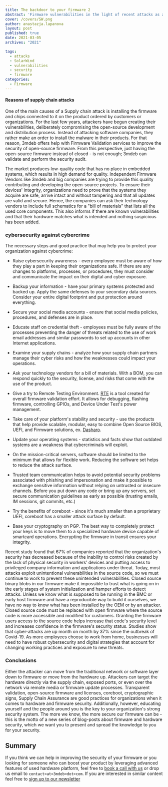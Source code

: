 ```yaml
---
title: The backdoor to your firmware 2
abstract: 'Firmware vulnerabilities in the light of recent attacks as a backdoor of the firmware - part 2'
cover: /covers/SW.png
author: anastazja.lapanova
layout: post
published: true
date: 2021-03-05
archives: "2021"

tags:
  - attacks
  - SolarWind
  - vulnerabilities
  - security
  - firmware
categories:
  - Firmware
---
```

#### Reasons of supply chain attacks

One of the main causes of a Supply chain attack is installing the firmware and chips connected to it on the product ordered by customers or organizations. For the last few years, attackers have begun creating their vulnerabilities, deliberately compromising the open-source development and distribution process. Instead of attacking software companies, they rather make an order to install the malware in their products. For that reason, 3mdeb offers help with Firmware Validation services to improve the security of open-source firmware. From this perspective, just having the open-source firmware instead of closed - is not enough; 3mdeb can validate and perform the security audit.

The market produces low-quality code that has no place in embedded systems, which results in high demand for quality. Independent Firmware Vendors like 3mdeb and big companies are trying to provide this quality contributing and developing the open-source projects. To ensure their devices' integrity, organizations need to prove that the systems they acquire are safe, arrive intact and without tampering and that all updates are valid and secure. Hence, the companies can ask their technology vendors to include full schematics for a "bill of materials" that lists all the used core components. This also informs if there are known vulnerabilities and that their hardware matches what is intended and nothing suspicious has been added.

### cybersecurity against cybercrime

The necessary steps and good practice that may help you to protect your organization against cybercrime:

- Raise cybersecurity awareness - every employee must be aware of how they play a part in keeping their organizations safe. If there are any changes to platforms, processes, or procedures, they must consider and communicate the impact on their digital and cyber exposure.

- Backup your information - have your primary systems protected and backed up. Apply the same defenses to your secondary data sources. Consider your entire digital footprint and put protection around everything.

- Secure your social media accounts - ensure that social media policies, procedures, and defenses are in place.

- Educate staff on credential theft - employees must be fully aware of the processes preventing the danger of threats related to the use of work email addresses and similar passwords to set up accounts in other Internet applications.

- Examine your supply chains - analyze how your supply chain partners manage their cyber risks and how the weaknesses could impact your operations.

- Ask your technology vendors for a bill of materials. With a BOM, you can respond quickly to the security, license, and risks that come with the use of the product.

- Give a try to Remote Testing Environment. [RTE](https://3mdeb.com/shop/open-source-hardware/open-source-hardware-3mdeb/rte/) is a tool created for overall firmware validation effort. It allows for debugging, flashing firmware, controlling GPIOs, and Device Under Test's power management.

- Take care of your platform's stability and security - use the products that help provide scalable, modular, easy to combine Open Source BIOS, UEFI, and Firmware solutions, ex. [Dasharo](https://dasharo.com/).

- Update your operating systems - statistics and facts show that outdated systems are a weakness that cybercriminals will exploit.

- On the mission-critical servers, software should be limited to the minimum that allows for flexible work. Reducing the software set helps to reduce the attack surface.

- Trusted team communication helps to avoid potential security problems associated with phishing and impersonation and make it possible to exchange sensitive information without relying on untrusted or insecure channels. Before you put down any code or bring up any servers, set secure communication guidelines as early as possible (trusting emails, IM sessions, git commits, etc.)

- Try the benefits of coreboot - since it's much smaller than a proprietary UEFI, coreboot has a smaller attack surface by default.

- Base your cryptography on PGP. The best way to completely protect your keys is to move them to a specialized hardware device capable of smartcard operations. Encrypting the firmware in transit ensures your integrity.

Recent study found that 67% of companies reported that the organization's security has decreased because of the inability to control risks created by the lack of physical security in workers' devices and putting access to privileged company information and applications under threat. Today, most attacks exploit unintentional vulnerabilities in the source code, so we must continue to work to prevent these unintended vulnerabilities. Closed source binary blobs in our firmware make it impossible to trust what is going on in the early stages of system initialization and hamper efforts to detect attacks. Unless we know what is supposed to be running in the BMC or early host firmware and have a reproducible way to build it ourselves, we have no way to know what has been installed by the OEM or by an attacker. Closed source code must be replaced with open firmware where the source code is more accessible and modified for customers. Granting the firmware users access to the source code helps increase that code's security level and increases confidence in the firmware's security status. Studies show that cyber-attacks are up month on month by 37% since the outbreak of Covid-19. As more employees choose to work from home, businesses will need to have robust cybersecurity and digital strategies that account for changing working practices and exposure to new threats.

### Conclusions

Either the attacker can move from the traditional network or software layer down to firmware or move from the hardware up. Attackers can target the hardware directly via the supply chain, exposed ports, or even over the network via remote media or firmware update processes. Transparent validation, open-source firmware and licenses, coreboot, cryptographic signs, Supply Chain Assurance are good practices for organizations when it comes to hardware and firmware security. Additionally, however, educating yourself and the people around you is the key to your organization's strong security system. The more we know, the more secure our firmware can be - this is the motto of a new series of blog-posts about firmware and hardware security, which we want you to present and spread the knowledge to you for your security.

## Summary

If you think we can help in improving the security of your firmware or you
looking for someone who can boost your product by leveraging advanced features
of used hardware platform, feel free to [book a call with us](https://calendly.com/3mdeb/consulting-remote-meeting)
or drop us email to `contact<at>3mdeb<dot>com`. If you are interested in similar
content feel free to [sign up to our newsletter](http://eepurl.com/doF8GX)
